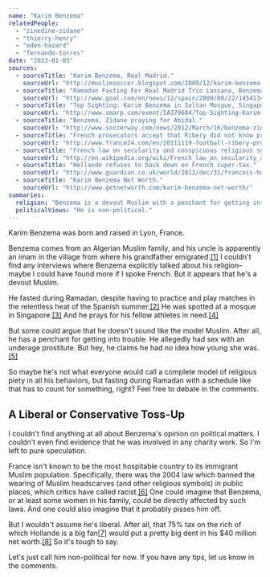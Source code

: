 ```yaml
---
name: "Karim Benzema"
relatedPeople:
  - "zinedine-zidane"
  - "thierry-henry"
  - "eden-hazard"
  - "fernando-torres"
date: "2013-01-03"
sources:
  - sourceTitle: "Karim Benzema, Real Madrid."
    sourceUrl: "http://muslimsoccer.blogspot.com/2009/12/karim-benzema-real-madrid.html"
  - sourceTitle: "Ramadan Fasting For Real Madrid Trio Lassana, Benzema and Diarra."
    sourceUrl: "http://www.goal.com/en/news/12/spain/2009/08/22/1454134/ramadan-fasting-for-real-madrid-trio-lassana-benzema-and"
  - sourceTitle: "Top Sighting: Karim Benzema in Sultan Mosque, Singapore."
    sourceUrl: "http://www.smarp.com/event/IA370684/Top-Sighting-Karim-Benzema-in-Sultan-Mosque-Singapore"
  - sourceTitle: "Benzema, Zidane praying for Abidal."
    sourceUrl: "http://www.soccerway.com/news/2012/March/16/benzema-zidane-praying-for-abidal/"
  - sourceTitle: "French prosecutors accept that Ribery did not know prostitute was a minor."
    sourceUrl: "http://www.france24.com/en/20111119-football-ribery-prostitute-minor-case-benzema-france-paris-justice"
  - sourceTitle: "French law on secularity and conspicuous religious symbols in schools."
    sourceUrl: "http://en.wikipedia.org/wiki/French_law_on_secularity_and_conspicuous_religious_symbols_in_schools#Anti-racist_activist_reactions"
  - sourceTitle: "Hollande refuses to back down on French super-tax."
    sourceUrl: "http://www.guardian.co.uk/world/2012/dec/31/francois-hollande-french-super-tax"
  - sourceTitle: "Karim Benzema Net Worth."
    sourceUrl: "http://www.getnetworth.com/karim-benzema-net-worth/"
summaries:
  religion: "Benzema is a devout Muslim with a penchant for getting into trouble."
  politicalViews: "He is non-political."
---
```


Karim Benzema was born and raised in Lyon, France.

Benzema comes from an Algerian Muslim family, and his uncle is apparently an imam in the village from where his grandfather emigrated.<a class="source-citation" href="#http%3A%2F%2Fmuslimsoccer.blogspot.com%2F2009%2F12%2Fkarim-benzema-real-madrid.html" title="Karim Benzema, Real Madrid.">[1]</a> I couldn't find any interviews where Benzema explicitly talked about his religion–maybe I could have found more if I spoke French. But it appears that he's a devout Muslim.

He fasted during Ramadan, despite having to practice and play matches in the relentless heat of the Spanish summer.<a class="source-citation" href="#http%3A%2F%2Fwww.goal.com%2Fen%2Fnews%2F12%2Fspain%2F2009%2F08%2F22%2F1454134%2Framadan-fasting-for-real-madrid-trio-lassana-benzema-and" title="Ramadan Fasting For Real Madrid Trio Lassana, Benzema and Diarra.">[2]</a> He was spotted at a mosque in Singapore.<a class="source-citation" href="#http%3A%2F%2Fwww.smarp.com%2Fevent%2FIA370684%2FTop-Sighting-Karim-Benzema-in-Sultan-Mosque-Singapore" title="Top Sighting: Karim Benzema in Sultan Mosque, Singapore.">[3]</a> And he prays for his fellow athletes in need.<a class="source-citation" href="#http%3A%2F%2Fwww.soccerway.com%2Fnews%2F2012%2FMarch%2F16%2Fbenzema-zidane-praying-for-abidal%2F" title="Benzema, Zidane praying for Abidal.">[4]</a>

But some could argue that he doesn't sound like the model Muslim. After all, he has a penchant for getting into trouble. He allegedly had sex with an underage prostitute. But hey, he claims he had no idea how young she was.<a class="source-citation" href="#http%3A%2F%2Fwww.france24.com%2Fen%2F20111119-football-ribery-prostitute-minor-case-benzema-france-paris-justice" title="French prosecutors accept that Ribery did not know prostitute was a minor.">[5]</a>

So maybe he's not what everyone would call a complete model of religious piety in all his behaviors, but fasting during Ramadan with a schedule like that has to count for something, right? Feel free to debate in the comments.


## A Liberal or Conservative Toss-Up

I couldn't find anything at all about Benzema's opinion on political matters. I couldn't even find evidence that he was involved in any charity work. So I'm left to pure speculation.

France isn't known to be the most hospitable country to its immigrant Muslim population. Specifically, there was the 2004 law which banned the wearing of Muslim headscarves (and other religious symbols) in public places, which critics have called racist.<a class="source-citation" href="#http%3A%2F%2Fen.wikipedia.org%2Fwiki%2FFrench_law_on_secularity_and_conspicuous_religious_symbols_in_schools%23Anti-racist_activist_reactions" title="French law on secularity and conspicuous religious symbols in schools.">[6]</a> One could imagine that Benzema, or at least some women in his family, could be directly affected by such laws. And one could also imagine that it probably pisses him off.

But I wouldn't assume he's liberal. After all, that 75% tax on the rich of which Hollande is a big fan<a class="source-citation" href="#http%3A%2F%2Fwww.guardian.co.uk%2Fworld%2F2012%2Fdec%2F31%2Ffrancois-hollande-french-super-tax" title="Hollande refuses to back down on French super-tax.">[7]</a> would put a pretty big dent in his $40 million net worth.<a class="source-citation" href="#http%3A%2F%2Fwww.getnetworth.com%2Fkarim-benzema-net-worth%2F" title="Karim Benzema Net Worth.">[8]</a> So it's tough to say.

Let's just call him non-political for now. If you have any tips, let us know in the comments.